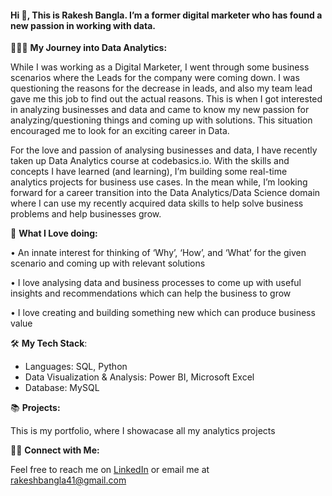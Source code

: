 
#### Hi 👋, This is Rakesh Bangla. I’m a former digital marketer who has found a new passion in working with data.

👨🏽‍💻  **My Journey into Data Analytics:**

While I was working as a Digital Marketer, I went through some business scenarios where the Leads for the company were coming down. I was questioning the reasons for the decrease in leads, and also my team lead gave me this job to find out the actual reasons. This is when I got interested in analyzing businesses and data and came to know my new passion for analyzing/questioning things and coming up with solutions. This situation encouraged me to look for an exciting career in Data.   

For the love and passion of analysing businesses and data, I have recently taken up Data Analytics course at codebasics.io. With the skills and concepts I have learned (and learning), I’m building some real-time analytics projects for business use cases. In the mean while, I’m looking forward for a career transition into the Data Analytics/Data Science domain where I can use my recently acquired data skills to help solve business problems and help businesses grow.

🌟  **What I Love doing:**   

• An innate interest for thinking of ‘Why’, ‘How’, and ‘What’ for the given scenario and coming up with relevant solutions

• I love analysing data and business processes to come up with useful insights and recommendations which can help the business to grow

• I love creating and building something new which can produce business value


🛠️  **My Tech Stack**:   

* Languages: SQL, Python
* Data Visualization & Analysis: Power BI, Microsoft Excel
* Database: MySQL

📚  **Projects:**

This is my portfolio, where I showacase all my analytics projects

👋🏻 **Connect with Me:**

Feel free to reach me on [LinkedIn](https://www.linkedin.com/in/rakesh-bangla/) or email me at rakeshbangla41@gmail.com







